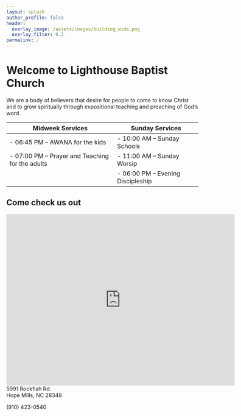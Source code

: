 ```yaml
---
layout: splash
author_profile: false
header:
  overlay_image: /assets/images/building_wide.png
  overlay_filter: 0.2
permalink: /
---
```


# Welcome to Lighthouse Baptist Church

We are a body of believers that desire for people to come to know Christ and to grow spiritually through expositional teaching and preaching of God&rsquo;s word.

| Midweek Services                                       | Sunday Services                          |
| -----------------                                      | ---------------                          |
|  - 06:45 PM &ndash; AWANA for the kids                 |  - 10:00 AM &ndash; Sunday Schools       |
|  - 07:00 PM &ndash; Prayer and Teaching for the adults |  - 11:00 AM &ndash; Sunday Worsip        |
|                                                        |  - 06:00 PM &ndash; Evening Discipleship |

## Come check us out

<iframe src="https://www.google.com/maps/embed?pb=!1m18!1m12!1m3!1d3269.2905872371957!2d-78.97553368485683!3d34.97438537601904!2m3!1f0!2f0!3f0!3m2!1i1024!2i768!4f13.1!3m3!1m2!1s0x89ab1680101ed159%3A0x536f2743dc222f7c!2sLighthouse+Baptist+Church!5e0!3m2!1sen!2sus!4v1453006186327" width="600" height="450" frameborder="0" style="border:0;display:inline;float:left;" allowfullscreen></iframe>

5991 Rockfish Rd.<br />Hope Mills, NC 28348

(910) 423-0540